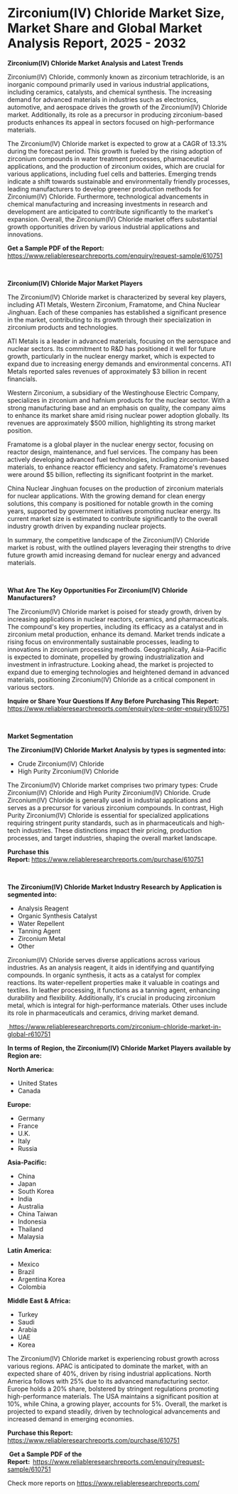 <p><h1>Zirconium(IV) Chloride Market Size, Market Share and Global Market Analysis Report, 2025 - 2032</h1></p><p><strong>Zirconium(IV) Chloride Market Analysis and Latest Trends</strong></p>
<p><p>Zirconium(IV) Chloride, commonly known as zirconium tetrachloride, is an inorganic compound primarily used in various industrial applications, including ceramics, catalysts, and chemical synthesis. The increasing demand for advanced materials in industries such as electronics, automotive, and aerospace drives the growth of the Zirconium(IV) Chloride market. Additionally, its role as a precursor in producing zirconium-based products enhances its appeal in sectors focused on high-performance materials.</p><p>The Zirconium(IV) Chloride market is expected to grow at a CAGR of 13.3% during the forecast period. This growth is fueled by the rising adoption of zirconium compounds in water treatment processes, pharmaceutical applications, and the production of zirconium oxides, which are crucial for various applications, including fuel cells and batteries. Emerging trends indicate a shift towards sustainable and environmentally friendly processes, leading manufacturers to develop greener production methods for Zirconium(IV) Chloride. Furthermore, technological advancements in chemical manufacturing and increasing investments in research and development are anticipated to contribute significantly to the market's expansion. Overall, the Zirconium(IV) Chloride market offers substantial growth opportunities driven by various industrial applications and innovations.</p></p>
<p><strong>Get a Sample PDF of the Report:&nbsp;</strong> <a href="https://www.reliableresearchreports.com/enquiry/request-sample/610751?utm_campaign=2714&utm_medium=2&utm_source=Github&utm_content=ia&utm_term=02042025&utm_id=zirconiumiv-chloride">https://www.reliableresearchreports.com/enquiry/request-sample/610751</a></p>
<p>&nbsp;</p>
<p><strong>Zirconium(IV) Chloride Major Market Players</strong></p>
<p><p>The Zirconium(IV) Chloride market is characterized by several key players, including ATI Metals, Western Zirconium, Framatome, and China Nuclear Jinghuan. Each of these companies has established a significant presence in the market, contributing to its growth through their specialization in zirconium products and technologies.</p><p>ATI Metals is a leader in advanced materials, focusing on the aerospace and nuclear sectors. Its commitment to R&D has positioned it well for future growth, particularly in the nuclear energy market, which is expected to expand due to increasing energy demands and environmental concerns. ATI Metals reported sales revenues of approximately $3 billion in recent financials.</p><p>Western Zirconium, a subsidiary of the Westinghouse Electric Company, specializes in zirconium and hafnium products for the nuclear sector. With a strong manufacturing base and an emphasis on quality, the company aims to enhance its market share amid rising nuclear power adoption globally. Its revenues are approximately $500 million, highlighting its strong market position.</p><p>Framatome is a global player in the nuclear energy sector, focusing on reactor design, maintenance, and fuel services. The company has been actively developing advanced fuel technologies, including zirconium-based materials, to enhance reactor efficiency and safety. Framatome's revenues were around $5 billion, reflecting its significant footprint in the market.</p><p>China Nuclear Jinghuan focuses on the production of zirconium materials for nuclear applications. With the growing demand for clean energy solutions, this company is positioned for notable growth in the coming years, supported by government initiatives promoting nuclear energy. Its current market size is estimated to contribute significantly to the overall industry growth driven by expanding nuclear projects.</p><p>In summary, the competitive landscape of the Zirconium(IV) Chloride market is robust, with the outlined players leveraging their strengths to drive future growth amid increasing demand for nuclear energy and advanced materials.</p></p>
<p>&nbsp;</p>
<p><strong>What Are The Key Opportunities For Zirconium(IV) Chloride Manufacturers?</strong></p>
<p><p>The Zirconium(IV) Chloride market is poised for steady growth, driven by increasing applications in nuclear reactors, ceramics, and pharmaceuticals. The compound's key properties, including its efficacy as a catalyst and in zirconium metal production, enhance its demand. Market trends indicate a rising focus on environmentally sustainable processes, leading to innovations in zirconium processing methods. Geographically, Asia-Pacific is expected to dominate, propelled by growing industrialization and investment in infrastructure. Looking ahead, the market is projected to expand due to emerging technologies and heightened demand in advanced materials, positioning Zirconium(IV) Chloride as a critical component in various sectors.</p></p>
<p><strong>Inquire or Share Your Questions If Any Before Purchasing This Report:</strong> <a href="https://www.reliableresearchreports.com/enquiry/pre-order-enquiry/610751?utm_campaign=2714&utm_medium=2&utm_source=Github&utm_content=ia&utm_term=02042025&utm_id=zirconiumiv-chloride">https://www.reliableresearchreports.com/enquiry/pre-order-enquiry/610751</a></p>
<p>&nbsp;</p>
<p><strong>Market Segmentation</strong></p>
<p><strong>The Zirconium(IV) Chloride Market Analysis by types is segmented into:</strong></p>
<p><ul><li>Crude Zirconium(IV) Chloride</li><li>High Purity Zirconium(IV) Chloride</li></ul></p>
<p><p>The Zirconium(IV) Chloride market comprises two primary types: Crude Zirconium(IV) Chloride and High Purity Zirconium(IV) Chloride. Crude Zirconium(IV) Chloride is generally used in industrial applications and serves as a precursor for various zirconium compounds. In contrast, High Purity Zirconium(IV) Chloride is essential for specialized applications requiring stringent purity standards, such as in pharmaceuticals and high-tech industries. These distinctions impact their pricing, production processes, and target industries, shaping the overall market landscape.</p></p>
<p><strong>Purchase this Report:&nbsp;</strong><a href="https://www.reliableresearchreports.com/purchase/610751?utm_campaign=2714&utm_medium=2&utm_source=Github&utm_content=ia&utm_term=02042025&utm_id=zirconiumiv-chloride">https://www.reliableresearchreports.com/purchase/610751</a></p>
<p>&nbsp;</p>
<p><strong>The Zirconium(IV) Chloride Market Industry Research by Application is segmented into:</strong></p>
<p><ul><li>Analysis Reagent</li><li>Organic Synthesis Catalyst</li><li>Water Repellent</li><li>Tanning Agent</li><li>Zirconium Metal</li><li>Other</li></ul></p>
<p><p>Zirconium(IV) Chloride serves diverse applications across various industries. As an analysis reagent, it aids in identifying and quantifying compounds. In organic synthesis, it acts as a catalyst for complex reactions. Its water-repellent properties make it valuable in coatings and textiles. In leather processing, it functions as a tanning agent, enhancing durability and flexibility. Additionally, it's crucial in producing zirconium metal, which is integral for high-performance materials. Other uses include its role in pharmaceuticals and ceramics, driving market demand.</p></p>
<p><a href="https://www.reliableresearchreports.com/zirconium-chloride-market-in-global-r610751?utm_campaign=2714&utm_medium=2&utm_source=Github&utm_content=ia&utm_term=02042025&utm_id=zirconiumiv-chloride">&nbsp;https://www.reliableresearchreports.com/zirconium-chloride-market-in-global-r610751</a></p>
<p><strong>In terms of Region, the Zirconium(IV) Chloride Market Players available by Region are:</strong></p>
<p>
    <p> <strong> North America: </strong>
        <ul>
            <li>United States</li>
            <li>Canada</li>
        </ul>
        </p> 
    <p> <strong> Europe: </strong>
        <ul>
            <li>Germany</li>
            <li>France</li>
            <li>U.K.</li>
            <li>Italy</li>
            <li>Russia</li>
        </ul>
        </p> 
    <p> <strong> Asia-Pacific: </strong>
        <ul>
            <li>China</li>
            <li>Japan</li>
            <li>South Korea</li>
            <li>India</li>
            <li>Australia</li>
            <li>China Taiwan</li>
            <li>Indonesia</li>
            <li>Thailand</li>
            <li>Malaysia</li>
        </ul>
        </p> 
    <p> <strong> Latin America: </strong>
        <ul>
            <li>Mexico</li>
            <li>Brazil</li>
            <li>Argentina Korea</li>
            <li>Colombia</li>
        </ul>
        </p> 
    <p> <strong> Middle East & Africa: </strong>
        <ul>
            <li>Turkey</li>
            <li>Saudi</li>
            <li>Arabia</li>
            <li>UAE</li>
            <li>Korea</li>
        </ul>
    </p>
    </p>
<p><p>The Zirconium(IV) Chloride market is experiencing robust growth across various regions. APAC is anticipated to dominate the market, with an expected share of 40%, driven by rising industrial applications. North America follows with 25% due to its advanced manufacturing sector. Europe holds a 20% share, bolstered by stringent regulations promoting high-performance materials. The USA maintains a significant position at 10%, while China, a growing player, accounts for 5%. Overall, the market is projected to expand steadily, driven by technological advancements and increased demand in emerging economies.</p></p>
<p><strong>Purchase this Report: </strong><a href="https://www.reliableresearchreports.com/purchase/610751?utm_campaign=2714&utm_medium=2&utm_source=Github&utm_content=ia&utm_term=02042025&utm_id=zirconiumiv-chloride">https://www.reliableresearchreports.com/purchase/610751</a></p>
<p>&nbsp;<strong>Get a Sample PDF of the Report:&nbsp;&nbsp;</strong><a href="https://www.reliableresearchreports.com/enquiry/request-sample/610751?utm_campaign=2714&utm_medium=2&utm_source=Github&utm_content=ia&utm_term=02042025&utm_id=zirconiumiv-chloride">https://www.reliableresearchreports.com/enquiry/request-sample/610751</a></p>
<p><strong></strong></p>
<p>Check more reports on <a href="https://www.reliableresearchreports.com/?utm_campaign=2714&utm_medium=2&utm_source=Github&utm_content=ia&utm_term=02042025&utm_id=zirconiumiv-chloride">https://www.reliableresearchreports.com/</a></p>